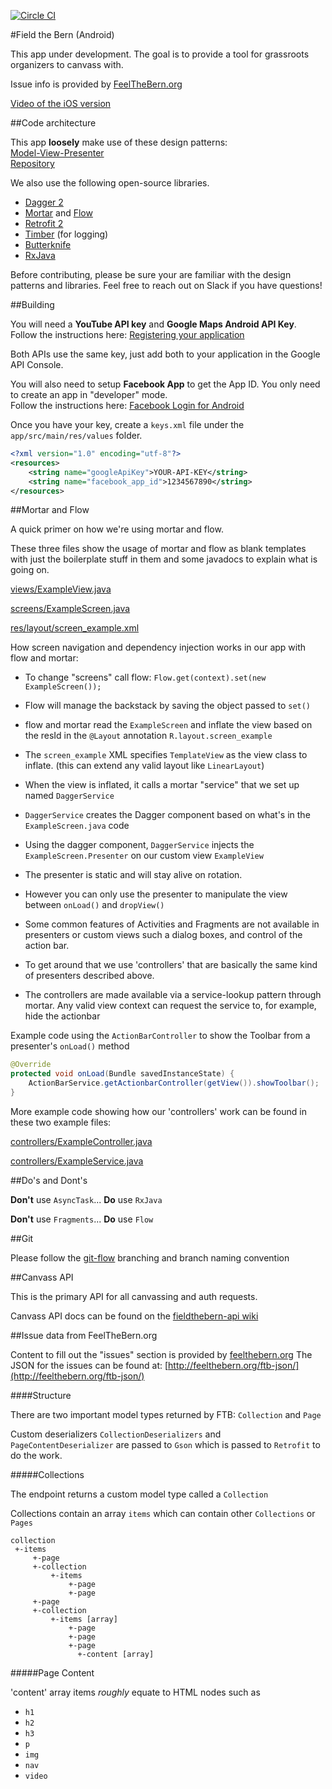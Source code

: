 [![Circle CI](https://circleci.com/gh/Bernie-2016/fieldthebern-android/tree/develop.svg?style=svg&circle-token=ca0895f7453c8d07ce49d9b59c05c527ef146bda)](https://circleci.com/gh/Bernie-2016/fieldthebern-android/tree/develop)

#Field the Bern (Android)

This app under development. The goal is to provide a tool for grassroots organizers to canvass with.  

Issue info is provided by [FeelTheBern.org](http://FeelTheBern.org)

[Video of the iOS version](http://cl.ly/113H0T2u350V)  


##Code architecture

This app **loosely** make use of these design patterns:  
 [Model-View-Presenter](https://en.wikipedia.org/wiki/Model%E2%80%93view%E2%80%93presenter)  
 [Repository](http://code.tutsplus.com/tutorials/the-repository-design-pattern--net-35804)  
  

We also use the following open-source libraries.  


* [Dagger 2](http://google.github.io/dagger/)
* [Mortar](https://github.com/square/mortar) and [Flow](https://github.com/square/flow)
* [Retrofit 2](https://github.com/square/retrofit)
* [Timber](https://github.com/JakeWharton/timber) (for logging)
* [Butterknife](https://github.com/JakeWharton/butterknife)
* [RxJava](https://github.com/ReactiveX/RxJava)


Before contributing, please be sure your are familiar with the design patterns and libraries. 
Feel free to reach out on Slack if you have questions!


##Building

You will need a **YouTube API key** and **Google Maps Android API Key**.  
Follow the instructions here: [Registering your application](https://developers.google.com/youtube/android/player/register)

Both APIs use the same key, just add both to your application in the Google API Console.

You will also need to setup **Facebook App** to get the App ID.  You only need to create an app in "developer" mode.  
Follow the instructions here: [Facebook Login for Android](https://developers.facebook.com/docs/facebook-login/android)

Once you have your key, create a `keys.xml` file under the `app/src/main/res/values` folder.  
```xml
<?xml version="1.0" encoding="utf-8"?>
<resources>
    <string name="googleApiKey">YOUR-API-KEY</string>
    <string name="facebook_app_id">1234567890</string>
</resources>
```

##Mortar and Flow

A quick primer on how we're using mortar and flow.

These three files show the usage of mortar and flow as blank templates with just the boilerplate stuff in them and some javadocs to explain what is going on.

[views/ExampleView.java](https://github.com/Bernie-2016/fieldthebern-android/blob/develop/app/src/main/java/com/berniesanders/canvass/views/ExampleView.java)

[screens/ExampleScreen.java](https://github.com/Bernie-2016/fieldthebern-android/blob/develop/app/src/main/java/com/berniesanders/canvass/screens/ExampleScreen.java)

[res/layout/screen_example.xml](https://github.com/Bernie-2016/fieldthebern-android/blob/develop/app/src/main/res/layout/screen_example.xml)

How screen navigation and dependency injection works in our app with flow and mortar:

* To change "screens" call flow: `Flow.get(context).set(new ExampleScreen());`  

* Flow will manage the backstack by saving the object passed to `set()`
 
* flow and mortar read the `ExampleScreen` and inflate the view based on the resId in the `@Layout` annotation `R.layout.screen_example`
 
* The `screen_example` XML specifies `TemplateView` as the view class to inflate. (this can extend any valid layout like `LinearLayout`)
 
* When the view is inflated, it calls a mortar "service" that we set up named `DaggerService`
 
* `DaggerService` creates the Dagger component based on what's in the `ExampleScreen.java` code 
 
* Using the dagger component, `DaggerService` injects the `ExampleScreen.Presenter` on our custom view `ExampleView`
 
* The presenter is static and will stay alive on rotation.
 
* However you can only use the presenter to manipulate the view between `onLoad()` and `dropView()`
 
* Some common features of Activities and Fragments are not available in presenters or custom views such a dialog boxes, and control of the action bar.
 
* To get around that we use 'controllers' that are basically the same kind of presenters described above.
 
* The controllers are made available via a service-lookup pattern through mortar.  Any valid view context can request the service to, for example, hide the actionbar


Example code using the `ActionBarController` to show the Toolbar from a presenter's `onLoad()` method
```java
@Override
protected void onLoad(Bundle savedInstanceState) {
    ActionBarService.getActionbarController(getView()).showToolbar();
}
```

More example code showing how our 'controllers' work can be found in these two example files:


[controllers/ExampleController.java](https://github.com/Bernie-2016/fieldthebern-android/blob/develop/app/src/main/java/com/berniesanders/canvass/controllers/ExampleController.java)

[controllers/ExampleService.java](https://github.com/Bernie-2016/fieldthebern-android/blob/develop/app/src/main/java/com/berniesanders/canvass/controllers/ExampleService.java)



##Do's and Dont's

**Don't** use `AsyncTask`...   **Do** use `RxJava`

**Don't** use `Fragments`...   **Do** use `Flow`

##Git

Please follow the [git-flow](http://nvie.com/posts/a-successful-git-branching-model/) branching and branch naming convention


##Canvass API

This is the primary API for all canvassing and auth requests.

Canvass API docs can be found on the [fieldthebern-api wiki](https://github.com/Bernie-2016/fieldthebern-api/wiki)

##Issue data from FeelTheBern.org

Content to fill out the "issues" section is provided by [feelthebern.org](http://feelthebern.org/) 
The JSON for the issues can be found at:
[http://feelthebern.org/ftb-json/](http://feelthebern.org/ftb-json/)


####Structure

There are two important model types returned by FTB: `Collection` and `Page`  

Custom deserializers `CollectionDeserializers` and `PageContentDeserializer` are passed to `Gson` which is passed to `Retrofit` to do the work.

#####Collections


The endpoint returns a custom model type called a `Collection`  

Collections contain an array `items` which can contain other `Collections` or `Pages`

```
collection
 +-items  
     +-page
     +-collection
         +-items  
             +-page
             +-page
     +-page
     +-collection
         +-items [array] 
             +-page
             +-page
             +-page 
               +-content [array]
```

#####Page Content

'content' array items *roughly* equate to HTML nodes such as  
* `h1`  
* `h2`  
* `h3`  
* `p`  
* `img`  
* `nav`  
* `video`  
  
